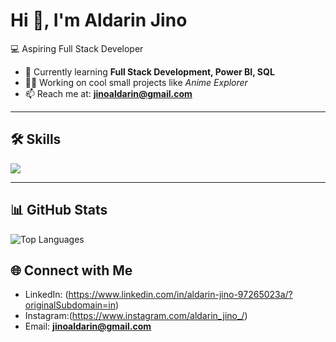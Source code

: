# Hi 👋, I'm Aldarin Jino  
💻 Aspiring Full Stack Developer  

- 🌱 Currently learning **Full Stack Development, Power BI, SQL**  
- 👨‍💻 Working on cool small projects like *Anime Explorer*  
- 📫 Reach me at: **jinoaldarin@gmail.com**  

---

## 🛠️ Skills
<p align="left">
  <img src="https://skillicons.dev/icons?i=html,css,js,mysql,java,python,powerbi,git" />
</p>

---

## 📊 GitHub Stats

![Top Languages](https://github-readme-stats.vercel.app/api/top-langs/?username=ALDARIN25&layout=compact&theme=radical)


## 🌐 Connect with Me
- LinkedIn: (https://www.linkedin.com/in/aldarin-jino-97265023a/?originalSubdomain=in)
- Instagram:(https://www.instagram.com/aldarin_jino_/)
- Email: **jinoaldarin@gmail.com**
